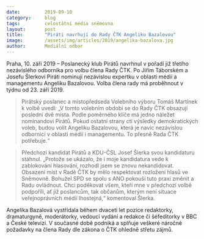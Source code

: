 ```yaml
---
date:         2019-09-10
category:     blog
tags:         celostátní média sněmovna
layout:       post
title:        "Piráti navrhují do Rady ČTK Angeliku Bazalovou"
image:        /assets/img/articles/2019/angelika-bazalova.jpg
author:       Mediální odbor
---
```



Praha, 10. září 2019 – Poslanecký klub Pirátů navrhnul v pořadí již třetího nezávislého odborníka pro volbu člena Rady ČTK. Po Jiřím Táborském a Josefu Šlerkovi Piráti nominují nezávislou expertku v oblasti médií a managementu Angeliku Bazalovou. Volba člena rady má proběhnout v týdnu od 23. září 2019.

> Pirátský poslanec a místopředseda Volebního výboru Tomáš Martínek k volbě uvedl: „V tomto volebním období se do Rady ČTK obsazují poslední dvě místa. Podle poměrného klíče má jedno náležet nominandovi Pirátů. Pokud ostatní strany ctí výsledky demokratických voleb, budou volit Angeliku Bazalovou, která je navíc nezávislou odbornicí v oblasti médií i managementu. To přesně Rada ČTK potřebuje.“

> Předchozí kandidát Pirátů a KDU-ČSL Josef Šlerka svou kandidaturu stáhnul. „Protože se ukázalo, že i moje kandidatura vede k zablokování hlasování, rozhodl jsem se znovu nekandidovat. Obsazení míst v Radě ČTK by mělo respektovat rozložení hlasů ve Sněmovně. Bohužel SPD se spolu s ANO pokouší tuto praxi změnit a Radu ovládnout. Chci poděkovat všem, kteří mne v předchozí volbě podpořili, ať již poslancům, tak občanům, kterým není situace veřejnoprávních médií lhostejná,“ komentoval Šlerka.

Angelika Bazalová vystřídala během dvaceti let pozice redaktorky, dramaturgyně, moderátorky, vedoucí vydání a redakce či šéfeditorky v BBC a České televizi. V současné době podniká a splňuje veškeré náročné požadavky na člena Rady dle zákona o ČTK ohledně střetu zájmů. 

